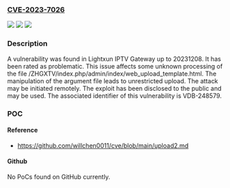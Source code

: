 ### [CVE-2023-7026](https://cve.mitre.org/cgi-bin/cvename.cgi?name=CVE-2023-7026)
![](https://img.shields.io/static/v1?label=Product&message=IPTV%20Gateway&color=blue)
![](https://img.shields.io/static/v1?label=Version&message=%3D%2020231208%20&color=brighgreen)
![](https://img.shields.io/static/v1?label=Vulnerability&message=CWE-434%20Unrestricted%20Upload&color=brighgreen)

### Description

A vulnerability was found in Lightxun IPTV Gateway up to 20231208. It has been rated as problematic. This issue affects some unknown processing of the file /ZHGXTV/index.php/admin/index/web_upload_template.html. The manipulation of the argument file leads to unrestricted upload. The attack may be initiated remotely. The exploit has been disclosed to the public and may be used. The associated identifier of this vulnerability is VDB-248579.

### POC

#### Reference
- https://github.com/willchen0011/cve/blob/main/upload2.md

#### Github
No PoCs found on GitHub currently.

